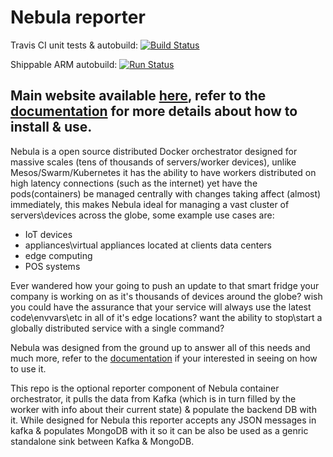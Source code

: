# Nebula reporter

Travis CI unit tests & autobuild: [![Build Status](https://travis-ci.org/nebula-orchestrator/reporter.svg?branch=master)](https://travis-ci.org/nebula-orchestrator/reporter)

Shippable ARM autobuild: [![Run Status](https://api.shippable.com/projects/5c72a897339444060092f8cf/badge?branch=master)]()

## Main website available [here](https://nebula-orchestrator.github.io/), refer to the [documentation](http://nebula.readthedocs.io/en/latest/) for more details about how to install & use.

Nebula is a open source distributed Docker orchestrator designed for massive scales (tens of thousands of servers/worker devices), unlike Mesos/Swarm/Kubernetes it has the ability to have workers distributed on high latency connections (such as the internet) yet have the pods(containers) be managed centrally with changes taking affect (almost) immediately, this makes Nebula ideal for managing a vast cluster of servers\devices across the globe, some example use cases are:

* IoT devices
* appliances\virtual appliances located at clients data centers 
* edge computing
* POS systems

Ever wandered how your going to push an update to that smart fridge your company is working on as it's thousands of devices around the globe?
wish you could have the assurance that your service will always use the latest code\envvars\etc in all of it's edge locations?
want the ability to stop\start a globally distributed service with a single command?

Nebula was designed from the ground up to answer all of this needs and much more, refer to the [documentation](http://nebula.readthedocs.io/en/latest/) if your interested in seeing on how to use it.

This repo is the optional reporter component of Nebula container orchestrator, it pulls the data from Kafka (which is in turn filled by the worker with info about their current state) & populate the backend DB with it.
While designed for Nebula this reporter accepts any JSON messages in kafka & populates MongoDB with it so it can be also be used as a genric standalone sink between Kafka & MongoDB.
 
